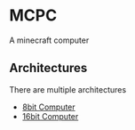 # MCPC

A minecraft computer

## Architectures

There are multiple architectures

- [8bit Computer](./mcpc8/)
- [16bit Computer](./mcpc16/)